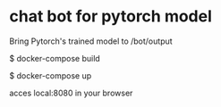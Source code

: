 # chat bot for pytorch model

Bring Pytorch's trained model to /bot/output

$ docker-compose build

$ docker-compose up

acces local:8080 in your browser